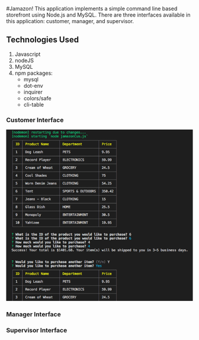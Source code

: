 #Jamazon!
This application implements a simple command line based storefront using Node.js and MySQL. There are three interfaces available in this application:  customer, manager, and supervisor.

## Technologies Used
1.	Javascript
2.	nodeJS
3.	MySQL
4. 	npm packages:
    -	mysql
    -	dot-env
    -	inquirer
    -	colors/safe
    -	cli-table

### Customer Interface
![](https://github.com/JMH2016/jamazon/blob/master/screenshot/customer.png)
      
        
      
### Manager Interface
### Supervisor Interface
